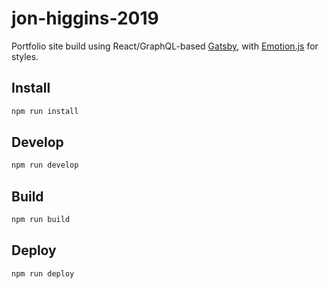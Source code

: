 # jon-higgins-2019

Portfolio site build using React/GraphQL-based [Gatsby](https://www.gatsbyjs.org/), with [Emotion.js](https://emotion.sh/) for styles.

## Install

```sh
npm run install
```

## Develop

```sh
npm run develop
```

## Build

```sh
npm run build
```

## Deploy

```sh
npm run deploy
```
